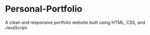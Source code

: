 # Personal-Portfolio
A clean and responsive portfolio website built using HTML, CSS, and JavaScript.
